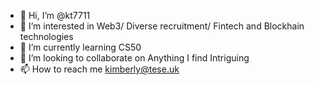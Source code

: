 - 👋 Hi, I’m @kt7711
- 👀 I’m interested in Web3/ Diverse recruitment/ Fintech  and Blockhain technologies
- 🌱 I’m currently learning CS50
- 💞️ I’m looking to collaborate on Anything I find Intriguing
- 📫 How to reach me kimberly@tese.uk

<!---
kt7711/kt7711 is a ✨ special ✨ repository because its `README.md` (this file) appears on your GitHub profile.
You can click the Preview link to take a look at your changes.
--->
